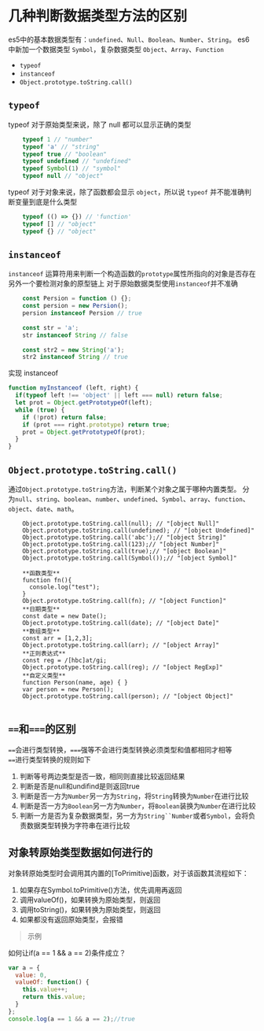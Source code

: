 # 几种判断数据类型方法的区别

es5中的基本数据类型有：`undefined`、`Null`、`Boolean`、`Number`、`String`。
es6中新加一个数据类型 `Symbol`，复杂数据类型
`Object`、`Array`、`Function`

* `typeof`
* `instanceof`
* `Object.prototype.toString.call()`

## `typeof`

typeof 对于原始类型来说，除了 null 都可以显示正确的类型

```javascript
    typeof 1 // "number"
    typeof 'a' // "string"
    typeof true // "boolean"
    typeof undefined // "undefined"
    typeof Symbol(1) // "symbol"
    typeof null // "object"

```

typeof 对于对象来说，除了函数都会显示 `object`，所以说 `typeof`
并不能准确判断变量到底是什么类型

```javascript
    typeof (() => {}) // 'function'
    typeof [] // "object"
    typeof {} // "object"

```

## `instanceof`

`instanceof`
运算符用来判断一个构造函数的`prototype`属性所指向的对象是否存在另外一个要检测对象的原型链上
对于原始数据类型使用`instanceof`并不准确

```javascript
    const Persion = function () {};
    const persion = new Persion();
    persion instanceof Persion // true
    
    const str = 'a';
    str instanceof String // false  
    
    const str2 = new String('a');
    str2 instanceof String // true
```

实现 instanceof

```javascript
function myInstanceof (left, right) {
  if(typeof left !== 'object' || left === null) return false;
  let prot = Object.getPrototypeOf(left);
  while (true) {
    if (!prot) return false;
    if (prot === right.prototype) return true;
    prot = Object.getPrototypeOf(prot);
  }
}

```

## `Object.prototype.toString.call()`

通过`Object.prototype.toString`方法，判断某个对象之属于哪种内置类型。
分为`null`、`string`、`boolean`、`number`、`undefined`、`Symbol`、`array`、`function`、`object`、`date`、`math`。

```
    Object.prototype.toString.call(null); // "[object Null]"
    Object.prototype.toString.call(undefined); // "[object Undefined]"
    Object.prototype.toString.call('abc');// "[object String]"
    Object.prototype.toString.call(123);// "[object Number]"
    Object.prototype.toString.call(true);// "[object Boolean]"
    Object.prototype.toString.call(Symbol());// "[object Symbol]"
    
    **函数类型**
    function fn(){
      console.log("test");
    }
    Object.prototype.toString.call(fn); // "[object Function]"
    **日期类型**
    const date = new Date();
    Object.prototype.toString.call(date); // "[object Date]"
    **数组类型**
    const arr = [1,2,3];
    Object.prototype.toString.call(arr); // "[object Array]"
    **正则表达式**
    const reg = /[hbc]at/gi;
    Object.prototype.toString.call(reg); // "[object RegExp]"
    **自定义类型**
    function Person(name, age) { }
    var person = new Person();
    Object.prototype.toString.call(person); // "[object Object]"
    
```

## `==`和`===`的区别

`==`会进行类型转换，`===`强等不会进行类型转换必须类型和值都相同才相等  
`==`进行类型转换的规则如下

1. 判断等号两边类型是否一致，相同则直接比较返回结果
2. 判断是否是null和undifind是则返回true
3. 判断是否一方为`Number`另一方为`String`，将`String`转换为`Number`在进行比较
4. 判断是否一方为`Boolean`另一方为`Number`，将`Boolean`装换为`Number`在进行比较
5. 判断一方是否为复杂数据类型，另一方为`String``Number`或者`Symbol`，会将负责数据类型转换为字符串在进行比较
## 对象转原始类型数据如何进行的
对象转原始类型时会调用其内置的[ToPrimitive]函数，对于该函数其流程如下：

1. 如果存在Symbol.toPrimitive()方法，优先调用再返回
2. 调用valueOf()，如果转换为原始类型，则返回
3. 调用toString()，如果转换为原始类型，则返回
4. 如果都没有返回原始类型，会报错

> 示例

如何让if(a == 1 && a == 2)条件成立？
```javascript
var a = {
  value: 0,
  valueOf: function() {
    this.value++;
    return this.value;
  }
};
console.log(a == 1 && a == 2);//true
```

